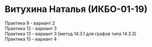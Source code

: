 # Витухина Наталья (ИКБО-01-19)
  Практика 9 - вариант 2
  <br/>Практика 12 - вариант 3
  <br/>Практика 13 - вариант 3 [метод 14.3.1 для графов типа 14.3.3]
  <br/>Практика 15 - вариант 4

